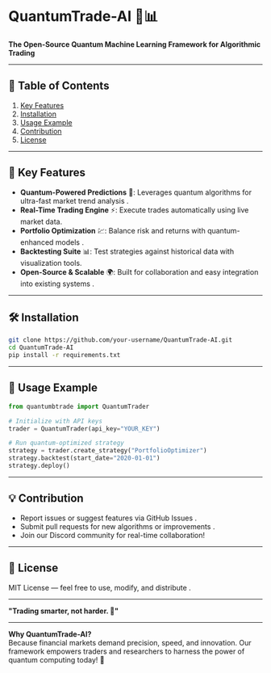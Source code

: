 # QuantumTrade-AI 🚀📊  
**The Open-Source Quantum Machine Learning Framework for Algorithmic Trading**  

---

## 📖 Table of Contents  
1. [Key Features](#key-features)  
2. [Installation](#installation)  
3. [Usage Example](#usage-example)  
4. [Contribution](#contribution)  
5. [License](#license)  

---

## 🚨 Key Features  
- **Quantum-Powered Predictions** 🔮: Leverages quantum algorithms for ultra-fast market trend analysis .  
- **Real-Time Trading Engine** ⚡: Execute trades automatically using live market data.  
- **Portfolio Optimization** 💹: Balance risk and returns with quantum-enhanced models .  
- **Backtesting Suite** 📊: Test strategies against historical data with visualization tools.  
- **Open-Source & Scalable** 🌍: Built for collaboration and easy integration into existing systems .  

---

## 🛠 Installation  
```bash  
git clone https://github.com/your-username/QuantumTrade-AI.git  
cd QuantumTrade-AI  
pip install -r requirements.txt  
```  

---

## 🎯 Usage Example  
```python  
from quantumbtrade import QuantumTrader  

# Initialize with API keys  
trader = QuantumTrader(api_key="YOUR_KEY")  

# Run quantum-optimized strategy  
strategy = trader.create_strategy("PortfolioOptimizer")  
strategy.backtest(start_date="2020-01-01")  
strategy.deploy()  
```  

---

## 💡 Contribution  
- Report issues or suggest features via GitHub Issues .  
- Submit pull requests for new algorithms or improvements .  
- Join our Discord community for real-time collaboration!  

---

## 📄 License  
MIT License — feel free to use, modify, and distribute .  

---


**"Trading smarter, not harder. 🌠"**   

---

**Why QuantumTrade-AI?**  
Because financial markets demand precision, speed, and innovation. Our framework empowers traders and researchers to harness the power of quantum computing today! 🚀

